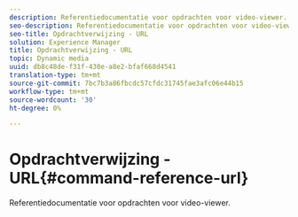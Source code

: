 ```yaml
---
description: Referentiedocumentatie voor opdrachten voor video-viewer.
seo-description: Referentiedocumentatie voor opdrachten voor video-viewer.
seo-title: Opdrachtverwijzing - URL
solution: Experience Manager
title: Opdrachtverwijzing - URL
topic: Dynamic media
uuid: db8c48de-f31f-430e-a8e2-bfaf668d4541
translation-type: tm+mt
source-git-commit: 7bc7b3a86fbcdc57cfdc31745fae3afc06e44b15
workflow-type: tm+mt
source-wordcount: '30'
ht-degree: 0%

---
```



# Opdrachtverwijzing - URL{#command-reference-url}

Referentiedocumentatie voor opdrachten voor video-viewer.

